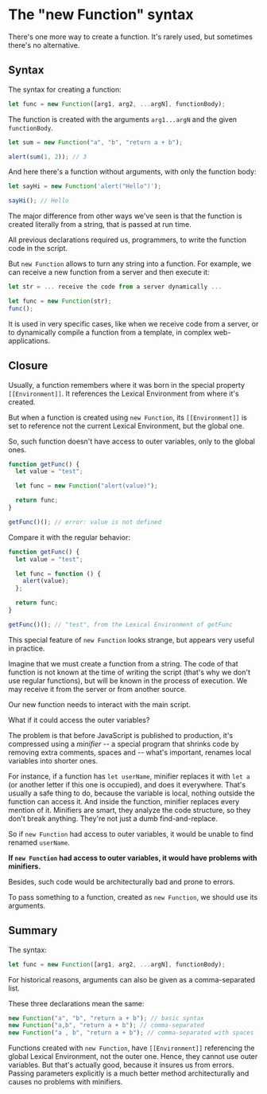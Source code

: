 # The "new Function" syntax

There's one more way to create a function. It's rarely used, but sometimes there's no alternative.

## Syntax

The syntax for creating a function:

```js
let func = new Function([arg1, arg2, ...argN], functionBody);
```

The function is created with the arguments `arg1...argN` and the given `functionBody`.

```js run
let sum = new Function("a", "b", "return a + b");

alert(sum(1, 2)); // 3
```

And here there's a function without arguments, with only the function body:

```js run
let sayHi = new Function('alert("Hello")');

sayHi(); // Hello
```

The major difference from other ways we've seen is that the function is created literally from a string, that is passed at run time.

All previous declarations required us, programmers, to write the function code in the script.

But `new Function` allows to turn any string into a function. For example, we can receive a new function from a server and then execute it:

```js
let str = ... receive the code from a server dynamically ...

let func = new Function(str);
func();
```

It is used in very specific cases, like when we receive code from a server, or to dynamically compile a function from a template, in complex web-applications.

## Closure

Usually, a function remembers where it was born in the special property `[[Environment]]`. It references the Lexical Environment from where it's created.

But when a function is created using `new Function`, its `[[Environment]]` is set to reference not the current Lexical Environment, but the global one.

So, such function doesn't have access to outer variables, only to the global ones.

```js run
function getFunc() {
  let value = "test";

  let func = new Function("alert(value)");

  return func;
}

getFunc()(); // error: value is not defined
```

Compare it with the regular behavior:

```js run
function getFunc() {
  let value = "test";

  let func = function () {
    alert(value);
  };

  return func;
}

getFunc()(); // "test", from the Lexical Environment of getFunc
```

This special feature of `new Function` looks strange, but appears very useful in practice.

Imagine that we must create a function from a string. The code of that function is not known at the time of writing the script (that's why we don't use regular functions), but will be known in the process of execution. We may receive it from the server or from another source.

Our new function needs to interact with the main script.

What if it could access the outer variables?

The problem is that before JavaScript is published to production, it's compressed using a _minifier_ -- a special program that shrinks code by removing extra comments, spaces and -- what's important, renames local variables into shorter ones.

For instance, if a function has `let userName`, minifier replaces it with `let a` (or another letter if this one is occupied), and does it everywhere. That's usually a safe thing to do, because the variable is local, nothing outside the function can access it. And inside the function, minifier replaces every mention of it. Minifiers are smart, they analyze the code structure, so they don't break anything. They're not just a dumb find-and-replace.

So if `new Function` had access to outer variables, it would be unable to find renamed `userName`.

**If `new Function` had access to outer variables, it would have problems with minifiers.**

Besides, such code would be architecturally bad and prone to errors.

To pass something to a function, created as `new Function`, we should use its arguments.

## Summary

The syntax:

```js
let func = new Function([arg1, arg2, ...argN], functionBody);
```

For historical reasons, arguments can also be given as a comma-separated list.

These three declarations mean the same:

```js
new Function("a", "b", "return a + b"); // basic syntax
new Function("a,b", "return a + b"); // comma-separated
new Function("a , b", "return a + b"); // comma-separated with spaces
```

Functions created with `new Function`, have `[[Environment]]` referencing the global Lexical Environment, not the outer one. Hence, they cannot use outer variables. But that's actually good, because it insures us from errors. Passing parameters explicitly is a much better method architecturally and causes no problems with minifiers.
